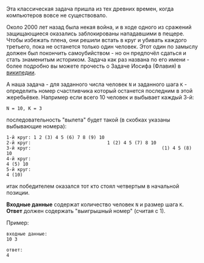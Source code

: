 Эта классическая задача пришла из тех древних времен, когда компьютеров вовсе не существовало.

Около 2000 лет назад была некая война, и в ходе одного из сражений защищающиеся оказались заблокированы нападавшими
в пещере. Чтобы избежать плена, они решили встать в круг и убивать каждого третьего, пока не останется только один человек.
Этот один по замыслу должен был покончить самоубийством - но он предпочёл сдаться и стать знаменитым историком.
Задача как раз названа по его имени - более подробно вы можете прочесть о Задаче Иосифа (Флавия) в [википедии](http://en.wikipedia.org/wiki/Josephus_problem).

А наша задача - для заданного числа человек `N` и заданного шага `K` - определить номер счастливчика который останется
последним в этой жеребьёвке. Например если всего 10 человек и выбывает каждый 3-й:

    N = 10, K = 3
	
последовательность "вылета" будет такой (в скобках указаны выбывающие номера):

    1-й круг: 1 2 (3) 4 5 (6) 7 8 (9) 10
    2-й круг:                            1 (2) 4 5 (7) 8 10
    3-й круг:                                                (1) 4 5 (8) 10
    4-й круг:                                                               4 (5) 10
    5-й круг:                                                                        4 (10)

итак победителем оказался тот кто стоял четвертым в начальной позиции.

**Входные данные** содержат количество человек `N` и размер шага `K`.  
**Ответ** должен содержать "выигрышный номер" (считая с 1).

Пример:

    входные данные:
    10 3
    
    ответ:
    4
